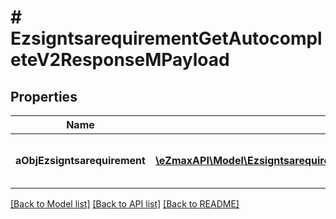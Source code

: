 # # EzsigntsarequirementGetAutocompleteV2ResponseMPayload

## Properties

Name | Type | Description | Notes
------------ | ------------- | ------------- | -------------
**aObjEzsigntsarequirement** | [**\eZmaxAPI\Model\EzsigntsarequirementAutocompleteElementResponse[]**](EzsigntsarequirementAutocompleteElementResponse.md) | An array of Ezsigntsarequirement autocomplete element response. |

[[Back to Model list]](../../README.md#models) [[Back to API list]](../../README.md#endpoints) [[Back to README]](../../README.md)
